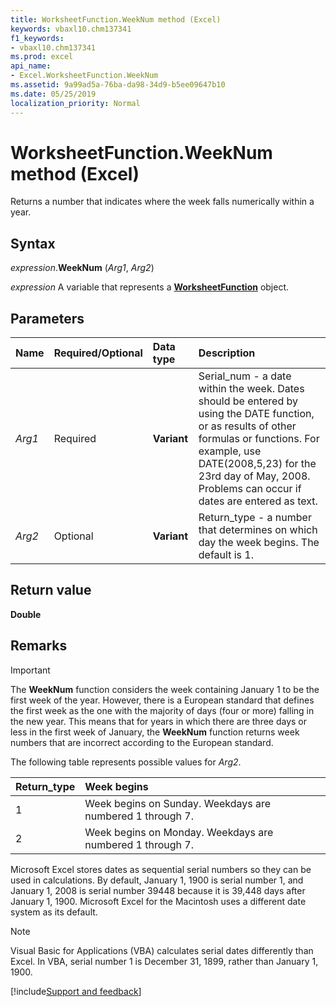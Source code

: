 ```yaml
---
title: WorksheetFunction.WeekNum method (Excel)
keywords: vbaxl10.chm137341
f1_keywords:
- vbaxl10.chm137341
ms.prod: excel
api_name:
- Excel.WorksheetFunction.WeekNum
ms.assetid: 9a99ad5a-76ba-da98-34d9-b5ee09647b10
ms.date: 05/25/2019
localization_priority: Normal
---
```



# WorksheetFunction.WeekNum method (Excel)

Returns a number that indicates where the week falls numerically within a year.


## Syntax

_expression_.**WeekNum** (_Arg1_, _Arg2_)

_expression_ A variable that represents a **[WorksheetFunction](Excel.WorksheetFunction.md)** object.


## Parameters

|Name|Required/Optional|Data type|Description|
|:-----|:-----|:-----|:-----|
| _Arg1_|Required| **Variant**|Serial_num - a date within the week. Dates should be entered by using the DATE function, or as results of other formulas or functions. For example, use DATE(2008,5,23) for the 23rd day of May, 2008. Problems can occur if dates are entered as text.|
| _Arg2_|Optional| **Variant**|Return_type - a number that determines on which day the week begins. The default is 1.|

## Return value

**Double**


## Remarks

> [!IMPORTANT] 
> The **WeekNum** function considers the week containing January 1 to be the first week of the year. However, there is a European standard that defines the first week as the one with the majority of days (four or more) falling in the new year. This means that for years in which there are three days or less in the first week of January, the **WeekNum** function returns week numbers that are incorrect according to the European standard.

The following table represents possible values for _Arg2_.

|Return_type|Week begins|
|:-----|:-----|
|1|Week begins on Sunday. Weekdays are numbered 1 through 7.|
|2|Week begins on Monday. Weekdays are numbered 1 through 7.|

Microsoft Excel stores dates as sequential serial numbers so they can be used in calculations. By default, January 1, 1900 is serial number 1, and January 1, 2008 is serial number 39448 because it is 39,448 days after January 1, 1900. Microsoft Excel for the Macintosh uses a different date system as its default.

> [!NOTE] 
> Visual Basic for Applications (VBA) calculates serial dates differently than Excel. In VBA, serial number 1 is December 31, 1899, rather than January 1, 1900. 




[!include[Support and feedback](~/includes/feedback-boilerplate.md)]
